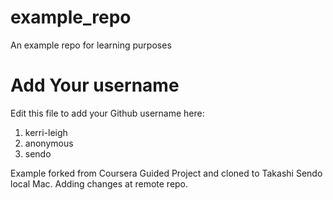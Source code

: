 # example_repo
An example repo for learning purposes
# Add Your username
Edit this file to add your Github username here:
1. kerri-leigh
2. anonymous
3. sendo

Example forked from Coursera Guided Project and cloned to Takashi Sendo local Mac.
Adding changes at remote repo.
